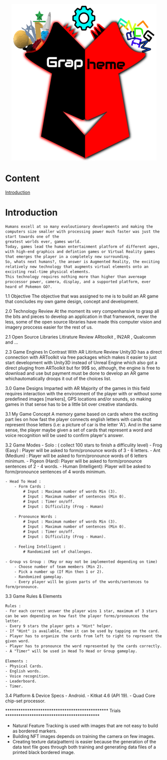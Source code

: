 <!-- <p align="center">an innovative augmented reality game that stimulates the mind</p> -->
<p align="center" href="#">
  <img align="center" height="500" src="Resources/ui/Icon/Icon.png" />
</p>

# Content 
[Introduction](README.md#Introduction)
<!-- 1.1 Objective
2.0 Technology Review
2.1 Open Source Libraries Litirature Review
2.2 AR Games Development 
2.3 Game Engines In Contrast With AR Litiriture Review
3.0 Game Designs Imparted with AR
3.1 My Game Concept
3.2 Game Modes
3.3 Game Rules & Elements
3.3 Platform -->


# Introduction
	Humans excell at so many evoloutionary developments and making the computers size smaller with processing power much faster was just the start towards one of the
	greatest worlds ever, games world.
	Today, games lead the human entertainment platform of different ages, with high-end graphics and defintion games or Virtual Reality games that emerges the player in a completely new surrounding.
	So, whats next humans?, the answer is Augmented Reality, the exciting relatively new technology that augments virtual elements onto an excisting real-time physical elements.
	This technology requires nothing more than higher than avereage proccessor power, camera, display, and a supported platform, ever heard of Pokemon GO?.

1.1 Objective
	The objective that was assigned to me is to build an AR game that concludes my own game design, concept and development.

2.0 Technology Review
	At the moment its very compenhansive to grasp all the bits and pieces to develop an application in that framework, never the less, some of the open source 
	libraries have made this computer vision and imagery proccess easier for the rest of us.

2.1 Open Source Libraries Litirature Review
	ARtoolkit , IN2AR , Qualcomm and ...

2.3 Game Engines In Contrast With AR Litiriture Review
	Unity3D has a direct connection with ARToolkit via free packages which makes it easier to just start development with Unity3D instead of Unreal Engine which also
	got a direct pluging from ARToolkit but for 99$ so, although, the engine is free to download and use but payment must be done to develop an AR game whichautomatically
	droops it out of the choices list.

3.0 Game Designs Imparted with AR
	Majority of the games in this field requires interaction with the environment of the player with or without some predefined	images [markers], GPS locations and/or 
	sounds, so making games in that sense has to be a little bit over creative standards.

3.1 My Game Concept 
	A memory game based on cards where the exciting part lies on how fast the player connects english letters with cards that represent those letters (i.e: a picture of car is the letter 'A').
 	And in the same sense, the player maybe given a set of cards that represent a word and voice recognition will be used to confirm player's answer.

3.2 Game Modes
	- Solo : ( collect 100 stars to finish a difficulity level)
		- Frog (Easy)  : Player will be asked to form/pronounce words of 3 - 6 letters.
		- Ant (Medium) : Player will be asked to form/pronounce words of 6 letters minimum.
		- Pigeon (Hard): Player will be asked to form/pronounce sentences of 2 - 4 words.
		- Human (Intelligent): Player will be asked to form/pronounce sentences of 4 words minimum.

	- Head To Head :
		- Form Cards :
			# Input : Maximum number of words Min (3).
			# Input : Maximum number of sentences (Min 0).
			# Input : Timer on/off.
			# Input : Difficulity (Frog - Human)

		- Pronounce Words :
			# Input : Maximum number of words Min (3).
			# Input : Maximum number of sentences (Min 0).
			# Input : Timer on/off.
			# Input : Difficulity (Frog - Human).

		- Feeling Intelligent :
			# Randomized set of challenges.

	- Group vs Group : (May or may not be implemented depending on time)
		- Choose number of team members (Min 2).
		- Pick a number up (If Min then 1 or 2).
		- Randomized gameplay.
		- Every player will be given parts of the words/sentences to form/pronounce.

3.3 Game Rules & Elements

	Rules :
	- For each correct answer the player wins 1 star, maximum of 3 stars can be won depending on how fast the player forms/pronounces the letter. 
	- Every 9 stars the player gets a "Hint" helper.
	- If "Hint" is available, then it can be used by tapping on the card.
	- Player has to organize the cards from left to right to represent the given word.
	- Player has to pronounce the word represented by the cards correctly.
	- A "Timer" will be used in Head To Head or Group gameplay.

	Elements :
	- Physical Cards.
	- English words.
	- Voice recognition.
	- Leaderboard.
	- Timer.

 3.4 Platform & Device Specs
 	- Android.
 	- Kitkat 4.6 (API 19).
 	- Quad Core chip-set processor.

*********************************************** Trials *******************************************
- Natural Feature Tracking is used with images that are not easy to build as bordered markers.
- Building NFT images depends on training the camera on few images.
- Creating texture data(pattern) is easier because the generation of the data text file goes through both training and generating data files of a printed black bordered image.
 
